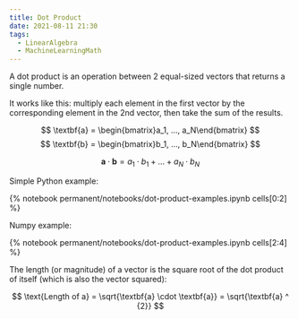 ```yaml
---
title: Dot Product
date: 2021-08-11 21:30
tags:
  - LinearAlgebra
  - MachineLearningMath
---
```


A dot product is an operation between 2 equal-sized vectors that returns a single number.

It works like this: multiply each element in the first vector by the corresponding element in the 2nd vector, then take the sum of the results.

$$
\textbf{a} = \begin{bmatrix}a_1, ..., a_N\end{bmatrix}
$$
$$
\textbf{b} = \begin{bmatrix}b_1, ..., b_N\end{bmatrix}
$$

$$
\textbf{a} \cdot \textbf{b} = a_1 \cdot b_1 + ... + a_N \cdot b_N
$$

Simple Python example:

{% notebook permanent/notebooks/dot-product-examples.ipynb cells[0:2] %}

Numpy example:

{% notebook permanent/notebooks/dot-product-examples.ipynb cells[2:4] %}

The length (or magnitude) of a vector is the square root of the dot product of itself (which is also the vector squared):

$$
\text{Length of a} = \sqrt{\textbf{a} \cdot \textbf{a}} = \sqrt{\textbf{a} ^ {2}}
$$